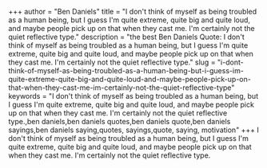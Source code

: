 +++
author = "Ben Daniels"
title = "I don't think of myself as being troubled as a human being, but I guess I'm quite extreme, quite big and quite loud, and maybe people pick up on that when they cast me. I'm certainly not the quiet reflective type."
description = "the best Ben Daniels Quote: I don't think of myself as being troubled as a human being, but I guess I'm quite extreme, quite big and quite loud, and maybe people pick up on that when they cast me. I'm certainly not the quiet reflective type."
slug = "i-dont-think-of-myself-as-being-troubled-as-a-human-being-but-i-guess-im-quite-extreme-quite-big-and-quite-loud-and-maybe-people-pick-up-on-that-when-they-cast-me-im-certainly-not-the-quiet-reflective-type"
keywords = "I don't think of myself as being troubled as a human being, but I guess I'm quite extreme, quite big and quite loud, and maybe people pick up on that when they cast me. I'm certainly not the quiet reflective type.,ben daniels,ben daniels quotes,ben daniels quote,ben daniels sayings,ben daniels saying,quotes, sayings,quote, saying, motivation"
+++
I don't think of myself as being troubled as a human being, but I guess I'm quite extreme, quite big and quite loud, and maybe people pick up on that when they cast me. I'm certainly not the quiet reflective type.
